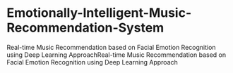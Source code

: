 # Emotionally-Intelligent-Music-Recommendation-System
Real-time Music Recommendation based on Facial Emotion Recognition using Deep Learning ApproachReal-time Music Recommendation based on Facial Emotion Recognition using Deep Learning Approach

